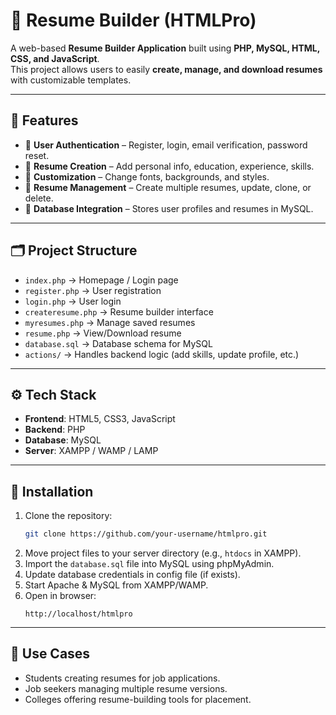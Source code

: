 # 📄 Resume Builder (HTMLPro)

A web-based **Resume Builder Application** built using **PHP, MySQL, HTML, CSS, and JavaScript**.  
This project allows users to easily **create, manage, and download resumes** with customizable templates.

---

## 🚀 Features
- 🔑 **User Authentication** – Register, login, email verification, password reset.  
- 📝 **Resume Creation** – Add personal info, education, experience, skills.  
- 🎨 **Customization** – Change fonts, backgrounds, and styles.  
- 📂 **Resume Management** – Create multiple resumes, update, clone, or delete.  
- 💾 **Database Integration** – Stores user profiles and resumes in MySQL.  

---

## 🗂️ Project Structure
- `index.php` → Homepage / Login page  
- `register.php` → User registration  
- `login.php` → User login  
- `createresume.php` → Resume builder interface  
- `myresumes.php` → Manage saved resumes  
- `resume.php` → View/Download resume  
- `database.sql` → Database schema for MySQL  
- `actions/` → Handles backend logic (add skills, update profile, etc.)  

---

## ⚙️ Tech Stack
- **Frontend**: HTML5, CSS3, JavaScript  
- **Backend**: PHP  
- **Database**: MySQL  
- **Server**: XAMPP / WAMP / LAMP  

---

## 🔧 Installation
1. Clone the repository:
   ```bash
   git clone https://github.com/your-username/htmlpro.git
   ```
2. Move project files to your server directory (e.g., `htdocs` in XAMPP).  
3. Import the `database.sql` file into MySQL using phpMyAdmin.  
4. Update database credentials in config file (if exists).  
5. Start Apache & MySQL from XAMPP/WAMP.  
6. Open in browser:  
   ```
   http://localhost/htmlpro
   ```

---

## 📌 Use Cases
- Students creating resumes for job applications.  
- Job seekers managing multiple resume versions.  
- Colleges offering resume-building tools for placement.  
